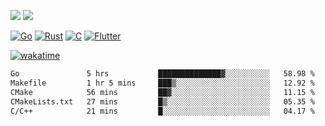 [![](https://img.shields.io/badge/Windows_11-Pro-292e33?style=flat-square&logo=windows&logoColor=ffffff)](https://www.microsoft.com/en-us/windows/)
[![](https://img.shields.io/badge/macOS-Sequoia-292e33?style=flat-square&logo=apple&logoColor=ffffff)](https://www.apple.com/macbook-pro/) 

[![Go](https://img.shields.io/badge/-Go-DEA584?style=flat&logo=go&logoColor=000000)](https://golang.org/)
[![Rust](https://img.shields.io/badge/-Rust-DEA584?style=flat&logo=rust&logoColor=000000)](https://www.rust-lang.org)
[![C](https://img.shields.io/badge/--DEA584?style=flat&logo=c&logoColor=000000)](https://www.c-language.org/)
[![Flutter](https://img.shields.io/badge/-Flutter-DEA584?style=flat&logo=flutter&logoColor=000000)](https://flutter.dev/)

[![wakatime](https://wakatime.com/badge/user/9bb0c784-91ca-4b5c-8e9c-b13ece0f7b09.svg)](https://wakatime.com/@9bb0c784-91ca-4b5c-8e9c-b13ece0f7b09)


<!--START_SECTION:waka-->

```txt
Go               5 hrs           ██████████████▓░░░░░░░░░░   58.98 %
Makefile         1 hr 5 mins     ███▒░░░░░░░░░░░░░░░░░░░░░   12.92 %
CMake            56 mins         ██▓░░░░░░░░░░░░░░░░░░░░░░   11.15 %
CMakeLists.txt   27 mins         █▒░░░░░░░░░░░░░░░░░░░░░░░   05.35 %
C/C++            21 mins         █░░░░░░░░░░░░░░░░░░░░░░░░   04.17 %
```

<!--END_SECTION:waka-->
